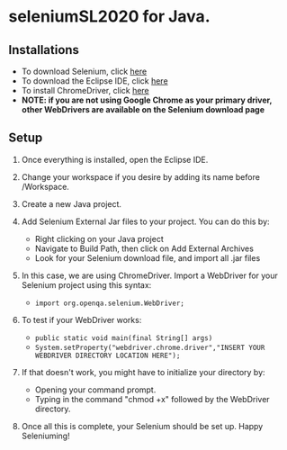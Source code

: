 # seleniumSL2020 for Java.

## Installations

* To download Selenium, click [here](https://www.selenium.dev/downloads/)
* To download the Eclipse IDE, click [here](https://www.eclipse.org/downloads/)
* To install ChromeDriver, click [here](https://sites.google.com/a/chromium.org/chromedriver/)
* **NOTE: if you are not using Google Chrome as your primary driver, other WebDrivers are available on the Selenium download page**

## Setup
1. Once everything is installed, open the Eclipse IDE.
2. Change your workspace if you desire by adding its name before /Workspace.
3. Create a new Java project.
4. Add Selenium External Jar files to your project. You can do this by: 
   * Right clicking on your Java project
   * Navigate to Build Path, then click on Add External Archives
   * Look for your Selenium download file, and import all .jar files

5. In this case, we are using ChromeDriver. Import a WebDriver for your Selenium project using this syntax:
   * ``` import org.openqa.selenium.WebDriver; ```

6. To test if your WebDriver works:
   * ``` public static void main(final String[] args) ```
   * ```System.setProperty("webdriver.chrome.driver","INSERT YOUR WEBDRIVER DIRECTORY LOCATION HERE"); ```
   
7. If that doesn't work, you might have to initialize your directory by:
   * Opening your command prompt.
   * Typing in the command "chmod +x" followed by the WebDriver directory.
   
8. Once all this is complete, your Selenium should be set up. Happy Seleniuming!
